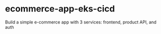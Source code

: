 # ecommerce-app-eks-cicd
Build a simple e-commerce app with 3 services: frontend, product API, and auth
